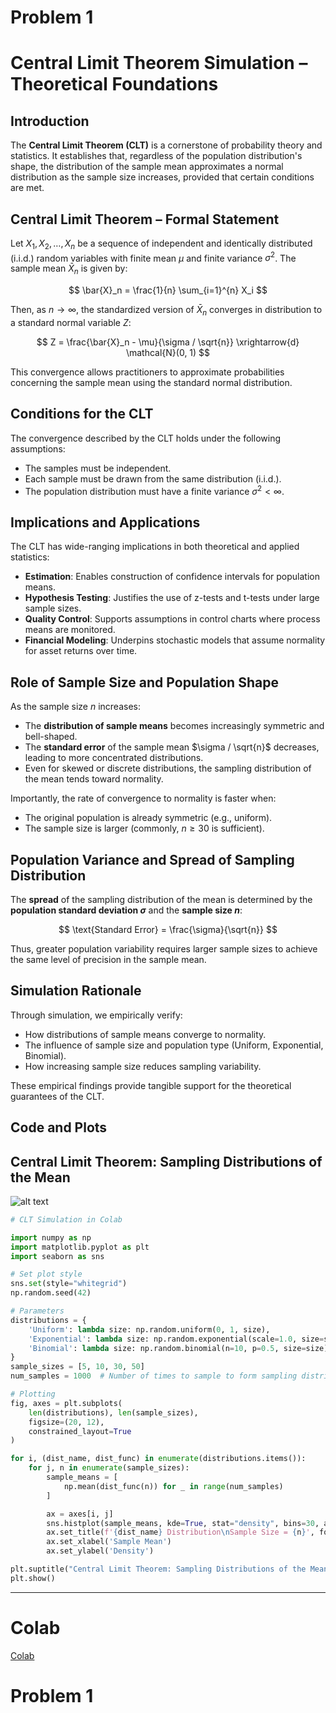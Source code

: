 # Problem 1

# Central Limit Theorem Simulation – Theoretical Foundations

## Introduction

The **Central Limit Theorem (CLT)** is a cornerstone of probability theory and statistics. It establishes that, regardless of the population distribution's shape, the distribution of the sample mean approximates a normal distribution as the sample size increases, provided that certain conditions are met.

## Central Limit Theorem – Formal Statement

Let $X_1, X_2, \dots, X_n$ be a sequence of independent and identically distributed (i.i.d.) random variables with finite mean $\mu$ and finite variance $\sigma^2$. The sample mean $\bar{X}_n$ is given by:

$$
\bar{X}_n = \frac{1}{n} \sum_{i=1}^{n} X_i
$$

Then, as $n \to \infty$, the standardized version of $\bar{X}_n$ converges in distribution to a standard normal variable $Z$:

$$
Z = \frac{\bar{X}_n - \mu}{\sigma / \sqrt{n}} \xrightarrow{d} \mathcal{N}(0, 1)
$$

This convergence allows practitioners to approximate probabilities concerning the sample mean using the standard normal distribution.

## Conditions for the CLT

The convergence described by the CLT holds under the following assumptions:

- The samples must be independent.
- Each sample must be drawn from the same distribution (i.i.d.).
- The population distribution must have a finite variance $\sigma^2 < \infty$.

## Implications and Applications

The CLT has wide-ranging implications in both theoretical and applied statistics:

- **Estimation**: Enables construction of confidence intervals for population means.
- **Hypothesis Testing**: Justifies the use of z-tests and t-tests under large sample sizes.
- **Quality Control**: Supports assumptions in control charts where process means are monitored.
- **Financial Modeling**: Underpins stochastic models that assume normality for asset returns over time.

## Role of Sample Size and Population Shape

As the sample size $n$ increases:

- The **distribution of sample means** becomes increasingly symmetric and bell-shaped.
- The **standard error** of the sample mean $\sigma / \sqrt{n}$ decreases, leading to more concentrated distributions.
- Even for skewed or discrete distributions, the sampling distribution of the mean tends toward normality.

Importantly, the rate of convergence to normality is faster when:

- The original population is already symmetric (e.g., uniform).
- The sample size is larger (commonly, $n \geq 30$ is sufficient).

## Population Variance and Spread of Sampling Distribution

The **spread** of the sampling distribution of the mean is determined by the **population standard deviation $\sigma$** and the **sample size $n$**:

$$
\text{Standard Error} = \frac{\sigma}{\sqrt{n}}
$$

Thus, greater population variability requires larger sample sizes to achieve the same level of precision in the sample mean.

## Simulation Rationale

Through simulation, we empirically verify:

- How distributions of sample means converge to normality.
- The influence of sample size and population type (Uniform, Exponential, Binomial).
- How increasing sample size reduces sampling variability.

These empirical findings provide tangible support for the theoretical guarantees of the CLT.

## Code and Plots

## Central Limit Theorem: Sampling Distributions of the Mean

![alt text](image.png)

```python
# CLT Simulation in Colab

import numpy as np
import matplotlib.pyplot as plt
import seaborn as sns

# Set plot style
sns.set(style="whitegrid")
np.random.seed(42)

# Parameters
distributions = {
    'Uniform': lambda size: np.random.uniform(0, 1, size),
    'Exponential': lambda size: np.random.exponential(scale=1.0, size=size),
    'Binomial': lambda size: np.random.binomial(n=10, p=0.5, size=size),
}
sample_sizes = [5, 10, 30, 50]
num_samples = 1000  # Number of times to sample to form sampling distribution

# Plotting
fig, axes = plt.subplots(
    len(distributions), len(sample_sizes), 
    figsize=(20, 12), 
    constrained_layout=True
)

for i, (dist_name, dist_func) in enumerate(distributions.items()):
    for j, n in enumerate(sample_sizes):
        sample_means = [
            np.mean(dist_func(n)) for _ in range(num_samples)
        ]

        ax = axes[i, j]
        sns.histplot(sample_means, kde=True, stat="density", bins=30, ax=ax, color='skyblue')
        ax.set_title(f'{dist_name} Distribution\nSample Size = {n}', fontsize=12)
        ax.set_xlabel('Sample Mean')
        ax.set_ylabel('Density')

plt.suptitle("Central Limit Theorem: Sampling Distributions of the Mean", fontsize=16)
plt.show()
```

---

# Colab

[Colab](https://colab.research.google.com/drive/1Pl3rwMcWLpNtIH0ayPh-nkp3iLcZFDb4)
# Problem 1

